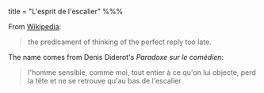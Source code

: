 title = "L'esprit de l'escalier"
%%%

From [Wikipedia](https://en.wikipedia.org/wiki/L'esprit_de_l'escalier):

> the predicament of thinking of the perfect reply too late.

The name comes from Denis Diderot's _Paradoxe sur le comédien_:

> l'homme sensible, comme moi, tout entier à ce qu'on lui objecte, perd la tête et ne se retrouve qu'au bas de l'escalier
